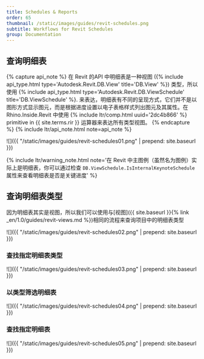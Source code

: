 ```yaml
---
title: Schedules & Reports
order: 65
thumbnail: /static/images/guides/revit-schedules.png
subtitle: Workflows for Revit Schedules
group: Documentation
---
```


## 查询明细表

{% capture api_note %}
在 Revit 的API 中明细表是一种视图 ({% include api_type.html type='Autodesk.Revit.DB.View' title='DB.View' %}) 类型，所以使用 {% include api_type.html type='Autodesk.Revit.DB.ViewSchedule' title='DB.ViewSchedule' %}. 来表达，明细表有不同的呈现方式，它们并不是以图形方式显示图元，而是根据进度设置以电子表格样式列出图元及其属性。在 Rhino.Inside.Revit 中使用 {% include ltr/comp.html uuid='2dc4b866' %} primitive in {{ site.terms.rir }} 运算器来表达所有类型视图。
{% endcapture %}
{% include ltr/api_note.html note=api_note %}

![]({{ "/static/images/guides/revit-schedules01.png" | prepend: site.baseurl }})

{% include ltr/warning_note.html note='在 Revit 中主图例（虽然名为图例）实际上是明细表，你可以通过检查 `DB.ViewSchedule.IsInternalKeynoteSchedule` 属性来查看明细表是否是关键进度' %}

## 查询明细表类型

因为明细表其实是视图，所以我们可以使用与[视图]({{ site.baseurl }}{% link _en/1.0/guides/revit-views.md %})相同的流程来查询项目中的明细表类型

![]({{ "/static/images/guides/revit-schedules02.png" | prepend: site.baseurl }})

### 查找指定明细表类型

![]({{ "/static/images/guides/revit-schedules03.png" | prepend: site.baseurl }})

### 以类型筛选明细表

![]({{ "/static/images/guides/revit-schedules04.png" | prepend: site.baseurl }})

### 查找指定明细表

![]({{ "/static/images/guides/revit-schedules05.png" | prepend: site.baseurl }})
